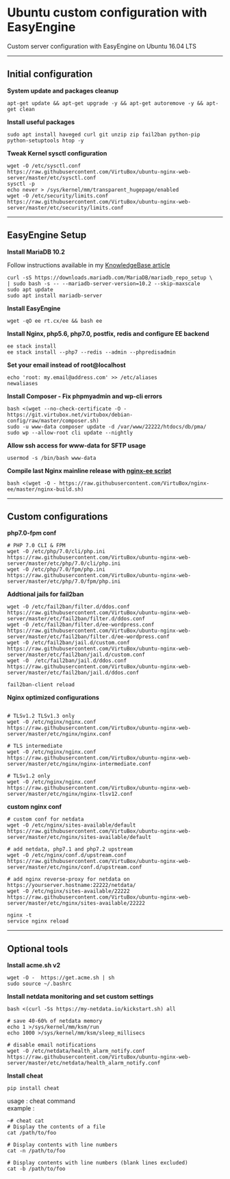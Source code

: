 # Ubuntu custom configuration with EasyEngine

Custom server configuration with EasyEngine on Ubuntu 16.04 LTS

----

## Initial configuration

**System update and packages cleanup**

```
apt-get update && apt-get upgrade -y && apt-get autoremove -y && apt-get clean
```

**Install useful packages**  
```
sudo apt install haveged curl git unzip zip fail2ban python-pip python-setuptools htop -y
```

**Tweak Kernel sysctl configuration**  
```
wget -O /etc/sysctl.conf https://raw.githubusercontent.com/VirtuBox/ubuntu-nginx-web-server/master/etc/sysctl.conf
sysctl -p
echo never > /sys/kernel/mm/transparent_hugepage/enabled
wget -O /etc/security/limits.conf https://raw.githubusercontent.com/VirtuBox/ubuntu-nginx-web-server/master/etc/security/limits.conf
```

----

## EasyEngine Setup

**Install MariaDB 10.2**  
 
Follow instructions available in my [KnowledgeBase article](https://kb.virtubox.net/knowledgebase/install-latest-mariadb-release-easyengine/) 

```
curl -sS https://downloads.mariadb.com/MariaDB/mariadb_repo_setup \
| sudo bash -s -- --mariadb-server-version=10.2 --skip-maxscale
sudo apt update
sudo apt install mariadb-server
```

**Install EasyEngine**  
```
wget -qO ee rt.cx/ee && bash ee
```
**Install Nginx, php5.6, php7.0, postfix, redis and configure EE backend**  
```
ee stack install
ee stack install --php7 --redis --admin --phpredisadmin
```

**Set your email instead of root@localhost**  
```
echo 'root: my.email@address.com' >> /etc/aliases
newaliases
```

**Install Composer - Fix phpmyadmin and wp-cli errors**  
```
bash <(wget --no-check-certificate -O - https://git.virtubox.net/virtubox/debian-config/raw/master/composer.sh)
sudo -u www-data composer update -d /var/www/22222/htdocs/db/pma/
sudo wp --allow-root cli update --nightly
```

**Allow ssh access for www-data for SFTP usage**
```
usermod -s /bin/bash www-data
```

**Compile last Nginx mainline release with [nginx-ee script](https://github.com/VirtuBox/nginx-ee)**  

```
bash <(wget -O - https://raw.githubusercontent.com/VirtuBox/nginx-ee/master/nginx-build.sh)
```
----

## Custom configurations

**php7.0-fpm conf**
```
# PHP 7.0 CLI & FPM
wget -O /etc/php/7.0/cli/php.ini https://raw.githubusercontent.com/VirtuBox/ubuntu-nginx-web-server/master/etc/php/7.0/cli/php.ini
wget -O /etc/php/7.0/fpm/php.ini https://raw.githubusercontent.com/VirtuBox/ubuntu-nginx-web-server/master/etc/php/7.0/fpm/php.ini
```

**Addtional jails for fail2ban**
```
wget -O /etc/fail2ban/filter.d/ddos.conf https://raw.githubusercontent.com/VirtuBox/ubuntu-nginx-web-server/master/etc/fail2ban/filter.d/ddos.conf
wget -O /etc/fail2ban/filter.d/ee-wordpress.conf https://raw.githubusercontent.com/VirtuBox/ubuntu-nginx-web-server/master/etc/fail2ban/filter.d/ee-wordpress.conf
wget -O /etc/fail2ban/jail.d/custom.conf https://raw.githubusercontent.com/VirtuBox/ubuntu-nginx-web-server/master/etc/fail2ban/jail.d/custom.conf
wget -O  /etc/fail2ban/jail.d/ddos.conf https://raw.githubusercontent.com/VirtuBox/ubuntu-nginx-web-server/master/etc/fail2ban/jail.d/ddos.conf

fail2ban-client reload
```

**Nginx optimized configurations**  
```

# TLSv1.2 TLSv1.3 only
wget -O /etc/nginx/nginx.conf https://raw.githubusercontent.com/VirtuBox/ubuntu-nginx-web-server/master/etc/nginx/nginx.conf

# TLS intermediate
wget -O /etc/nginx/nginx.conf https://raw.githubusercontent.com/VirtuBox/ubuntu-nginx-web-server/master/etc/nginx/nginx-intermediate.conf

# TLSv1.2 only
wget -O /etc/nginx/nginx.conf https://raw.githubusercontent.com/VirtuBox/ubuntu-nginx-web-server/master/etc/nginx/nginx-tlsv12.conf

```
**custom nginx conf**  
```
# custom conf for netdata
wget -O /etc/nginx/sites-available/default  https://raw.githubusercontent.com/VirtuBox/ubuntu-nginx-web-server/master/etc/nginx/sites-available/default

# add netdata, php7.1 and php7.2 upstream
wget -O /etc/nginx/conf.d/upstream.conf https://raw.githubusercontent.com/VirtuBox/ubuntu-nginx-web-server/master/etc/nginx/conf.d/upstream.conf

# add nginx reverse-proxy for netdata on https://yourserver.hostname:22222/netdata/
wget -O /etc/nginx/sites-available/22222 https://raw.githubusercontent.com/VirtuBox/ubuntu-nginx-web-server/master/etc/nginx/sites-available/22222

nginx -t
service nginx reload
```
----

## Optional tools

**Install acme.sh v2**  
```
wget -O -  https://get.acme.sh | sh
sudo source ~/.bashrc 
```

**Install netdata monitoring and set custom settings**  
```
bash <(curl -Ss https://my-netdata.io/kickstart.sh) all

# save 40-60% of netdata memory
echo 1 >/sys/kernel/mm/ksm/run
echo 1000 >/sys/kernel/mm/ksm/sleep_millisecs

# disable email notifications
wget -O /etc/netdata/health_alarm_notify.conf https://raw.githubusercontent.com/VirtuBox/ubuntu-nginx-web-server/master/etc/netdata/health_alarm_notify.conf

```

**Install cheat**
```
pip install cheat
```
usage : cheat command  
example : 
```
~# cheat cat
# Display the contents of a file
cat /path/to/foo

# Display contents with line numbers
cat -n /path/to/foo

# Display contents with line numbers (blank lines excluded)
cat -b /path/to/foo
```

